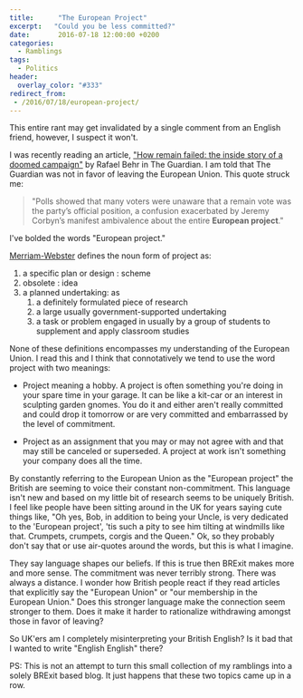 ```yaml
---
title:      "The European Project"
excerpt:   "Could you be less committed?"
date:       2016-07-18 12:00:00 +0200
categories:
  - Ramblings
tags:
  - Politics
header:
  overlay_color: "#333"
redirect_from:
 - /2016/07/18/european-project/
---
```


This entire rant may get invalidated by a single comment from
an English friend, however, I suspect it won't.

I was recently reading an article,
["How remain failed: the inside story of a doomed
campaign"](http://www.theguardian.com/politics/2016/jul/05/how-remain-failed-inside-story-doomed-campaign)
by Rafael Behr in The Guardian.  I am told that The Guardian was not in
favor of leaving the European Union.  This quote struck me:

> "Polls showed that many voters were unaware that a remain vote was the
party’s official position, a confusion exacerbated by Jeremy Corbyn’s
manifest ambivalence about the entire **European project**."

I've bolded the words "European project."

[Merriam-Webster](http://www.merriam-webster.com/dictionary/project)
defines the noun form of project as:

1. a specific plan or design :  scheme
2. obsolete :  idea
3. a planned undertaking: as
   1. a definitely formulated piece of research
   2. a large usually government-supported undertaking
   3. a task or problem engaged in usually by a group of students to
     supplement and apply classroom studies

None of these definitions encompasses my understanding of the European
Union.  I read this and I think that connotatively we tend to use the
word project with two meanings:

* Project meaning a hobby.  A project is often something you're doing
  in your spare time in your garage.  It can be like a kit-car or an
  interest in sculpting garden gnomes.  You do it and either aren't
  really committed and could drop it tomorrow or are very committed and
  embarrassed by the level of commitment.

* Project as an assignment that you may or may not agree with and that
  may still be canceled or superseded.  A project at work isn't something
  your company does all the time.

By constantly referring to the European Union as the "European project"
the British are seeming to voice their constant non-commitment.
This language isn't new and based on my little bit of research seems to
be uniquely British.  I feel like people have been sitting around in the
UK for years saying cute things like, "Oh yes, Bob, in addition to being
your Uncle, is very dedicated to the 'European project', 'tis such a pity
to see him tilting at windmills like that.  Crumpets, crumpets, corgis
and the Queen."  Ok, so they probably don't say that or use air-quotes
around the words, but this is what I imagine.

They say language shapes our beliefs.  If this is true then BRExit
makes more and more sense.  The commitment was never terribly strong.
There was always a distance.  I wonder how British people react if they
read articles that explicitly say the "European Union" or "our membership
in the European Union."  Does this stronger language make the connection
seem stronger to them.  Does it make it harder to rationalize withdrawing
amongst those in favor of leaving?

So UK'ers am I completely misinterpreting your British English?  Is it
bad that I wanted to write "English English" there?

PS: This is not an attempt to turn this small collection of my ramblings
into a solely BRExit based blog.  It just happens that these two topics
came up in a row.
